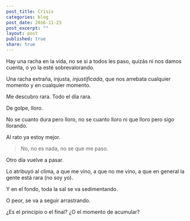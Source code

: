 ```yaml
---
post_title: Crisis
categories: blog
post_date: 2016-11-23
post_excerpt: ""
layout: post
published: true
share: true
---
```

Hay una racha en la vida, no se si a todos les paso, quizás ni nos damos cuenta, o yo la esté sobrevalorando.

Una racha extraña, injusta, *injustificada*, que nos arrebata cualquier momento y en cualquier momento.

Me descubro rara. Todo el día rara.

De golpe, lloro.

No se cuanto dura pero lloro, no se cuanto lloro ni que lloro pero sigo llorando.

Al rato ya estoy mejor.

>No, no es nada, no se que me paso.

Otro día vuelve a pasar.

Lo atribuyó al clima, a que me vino, a que no me vino, a que en general la gente está rara (no soy yo).

Y en el fondo, toda la sal se va sedimentando.

O peor, se va a seguir arrastrando.

¿Es el principio o el final? ¿O el momento de acumular?
